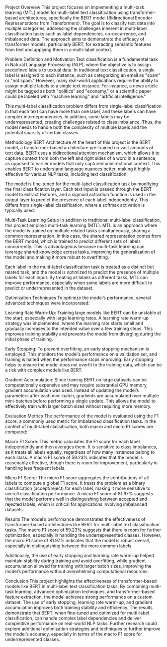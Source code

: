 Project Overview
This project focuses on implementing a multi-task learning (MTL) model for multi-label text classification using transformer-based architectures, specifically the BERT model (Bidirectional Encoder Representations from Transformers). The goal is to classify text data into multiple categories, addressing the challenges inherent in multi-label classification tasks such as label dependencies, co-occurrence, and imbalanced data. The approach aims to demonstrate the efficacy of transformer models, particularly BERT, for extracting semantic features from text and applying them in a multi-label context.

Problem Definition and Motivation
Text classification is a fundamental task in Natural Language Processing (NLP), where the objective is to assign predefined labels to textual data. In traditional text classification, a single label is assigned to each instance, such as categorizing an email as "spam" or "not spam." However, many real-world applications require the ability to assign multiple labels to a single text instance. For instance, a news article might be tagged as both "politics" and "economy," or a scientific paper could be labeled with "machine learning" and "artificial intelligence."

This multi-label classification problem differs from single-label classification in that each text can have more than one label, and these labels can have complex interdependencies. In addition, some labels may be underrepresented, creating challenges related to class imbalance. Thus, the model needs to handle both the complexity of multiple labels and the potential sparsity of certain classes.

Methodology
BERT Architecture
At the heart of this project is the BERT model, a transformer-based architecture pre-trained on vast amounts of text data. BERT uses a bidirectional attention mechanism, which allows it to capture context from both the left and right sides of a word in a sentence, as opposed to earlier models that only captured unidirectional context. This enables BERT to understand language nuances better, making it highly effective for various NLP tasks, including text classification.

The model is fine-tuned for the multi-label classification task by modifying the final classification layer. Each text input is passed through the BERT model to extract features, and a sigmoid activation function is used in the output layer to predict the presence of each label independently. This differs from single-label classification, where a softmax activation is typically used.

Multi-Task Learning Setup
In addition to traditional multi-label classification, this project employs multi-task learning (MTL). MTL is an approach where the model is trained on multiple related tasks simultaneously, sharing a common representation. In this case, the shared representation comes from the BERT model, which is trained to predict different sets of labels concurrently. This is advantageous because multi-task learning can leverage shared knowledge across tasks, improving the generalization of the model and making it more robust to overfitting.

Each label in the multi-label classification task is treated as a distinct but related task, and the model is optimized to predict the presence of multiple labels for each input. By treating all labels as different tasks, MTL can improve performance, especially when some labels are more difficult to predict or underrepresented in the dataset.

Optimization Techniques
To optimize the model’s performance, several advanced techniques were incorporated:

Learning Rate Warm-Up: Training large models like BERT can be unstable at the start, especially with large learning rates. A learning rate warm-up strategy was implemented, where the learning rate starts small and gradually increases to the intended value over a few training steps. This improves training stability and prevents the model from diverging during the initial phase of training.

Early Stopping: To prevent overfitting, an early stopping mechanism is employed. This monitors the model’s performance on a validation set, and training is halted when the performance stops improving. Early stopping helps to ensure the model does not overfit to the training data, which can be a risk with complex models like BERT.

Gradient Accumulation: Since training BERT on large datasets can be computationally expensive and may require substantial GPU memory, gradient accumulation was used. Instead of updating the model’s parameters after each mini-batch, gradients are accumulated over multiple mini-batches before performing a single update. This allows the model to effectively train with larger batch sizes without requiring more memory.

Evaluation Metrics
The performance of the model is evaluated using the F1 score, a commonly used metric for imbalanced classification tasks. In the context of multi-label classification, both macro and micro F1 scores are computed:

Macro F1 Score: This metric calculates the F1 score for each label independently and then averages them. It is sensitive to class imbalances, as it treats all labels equally, regardless of how many instances belong to each class. A macro F1 score of 59.23% indicates that the model is reasonably effective, though there is room for improvement, particularly in handling less frequent labels.

Micro F1 Score: The micro F1 score aggregates the contributions of all labels to compute a global F1 score. It treats the problem as a binary classification (accept/reject) for each label, making it more sensitive to overall classification performance. A micro F1 score of 81.97% suggests that the model performs well in distinguishing between accepted and rejected labels, which is critical for applications involving imbalanced datasets.

Results
The model’s performance demonstrates the effectiveness of transformer-based architectures like BERT for multi-label text classification tasks. The macro F1 score of 59.23% suggests that there is room for further optimization, especially in handling the underrepresented classes. However, the micro F1 score of 81.97% indicates that the model is robust overall, especially in distinguishing between the more common labels.

Additionally, the use of early stopping and learning rate warm-up helped maintain stability during training and avoid overfitting, while gradient accumulation allowed for training with larger batch sizes, improving the model’s performance without overwhelming computational resources.

Conclusion
This project highlights the effectiveness of transformer-based models like BERT in multi-label text classification tasks. By combining multi-task learning, advanced optimization techniques, and transformer-based feature extraction, the model achieves strong performance on a custom dataset. The use of early stopping, learning rate warm-up, and gradient accumulation improves both training stability and efficiency. The results demonstrate that BERT, when fine-tuned and optimized for multi-label classification, can handle complex label dependencies and deliver competitive performance on real-world NLP tasks. Further research could explore additional optimization strategies and techniques to further improve the model’s accuracy, especially in terms of the macro F1 score for underrepresented classes.



